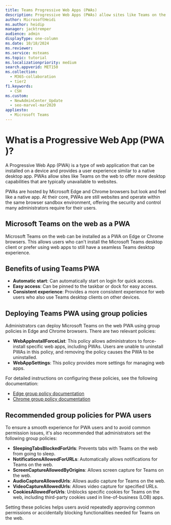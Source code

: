 ```yaml
---
title: Teams Progressive Web Apps (PWAs)
description: Progressive Web Apps (PWAs) allow sites like Teams on the web to offer more desktop capabilities that are typically unavailable to websites.
author: MicrosoftHeidi
ms.author: heidip
manager: jacktremper
audience: admin
displayType: one-column
ms.date: 10/18/2024
ms.reviewer: 
ms.service: msteams
ms.topic: tutorial
ms.localizationpriority: medium
search.appverid: MET150
ms.collection:
  - M365-collaboration
  - tier2
f1.keywords:
  - CSH
ms.custom:
  - NewAdminCenter_Update
  - seo-marvel-mar2020
appliesto: 
  - Microsoft Teams
---
```


# What is a Progressive Web App (PWA)?

A Progressive Web App (PWA) is a type of web application that can be installed on a device and provides a user experience similar to a native desktop app. PWAs allow sites like Teams on the web to offer more desktop capabilities that are typically unavailable to websites.

PWAs are hosted by Microsoft Edge and Chrome browsers but look and feel like a native app. At their core, PWAs are still websites and operate within the same browser sandbox environment, offering the security and control many administrators require for their users.

## Microsoft Teams on the web as a PWA

Microsoft Teams on the web can be installed as a PWA on Edge or Chrome browsers. This allows users who can't install the Microsoft Teams desktop client or prefer using web apps to still have a seamless Teams desktop experience.

## Benefits of using Teams PWA

- **Automatic start**: Can automatically start on login for quick access.
- **Easy access**: Can be pinned to the taskbar or dock for easy access.
- **Consistent experience**: Provides a more consistent experience for web users who also use Teams desktop clients on other devices.

## Deploying Teams PWA using group policies

Administrators can deploy Microsoft Teams on the web PWA using group policies in Edge and Chrome browsers. There are two relevant policies:

- **WebAppInstallForceList**: This policy allows administrators to force-install specific web apps, including PWAs. Users are unable to uninstall PWAs in this policy, and removing the policy causes the PWA to be uninstalled.
- **WebAppSettings**: This policy provides more settings for managing web apps.

For detailed instructions on configuring these policies, see the following documentation:

- [Edge group policy documentation](/deployedge/microsoft-edge-policies)
- [Chrome group policy documentation](https://support.google.com/chrome/a/answer/187202)

## Recommended group policies for PWA users

To ensure a smooth experience for PWA users and to avoid common permission issues, it's also recommended that administrators set the following group policies:

- **SleepingTabsBlockedForUrls**: Prevents tabs with Teams on the web from going to sleep.
- **NotificationsAllowedForURLs**: Automatically allows notifications for Teams on the web.
- **ScreenCaptureAllowedByOrigins**: Allows screen capture for Teams on the web.
- **AudioCaptureAllowedUrls**: Allows audio capture for Teams on the web.
- **VideoCaptureAllowedUrls**: Allows video capture for specified URLs.
- **CookiesAllowedForUrls**: Unblocks specific cookies for Teams on the web, including third-party cookies used in line-of-business (LOB) apps.

Setting these policies helps users avoid repeatedly approving common permissions or accidentally blocking functionalities needed for Teams on the web.
